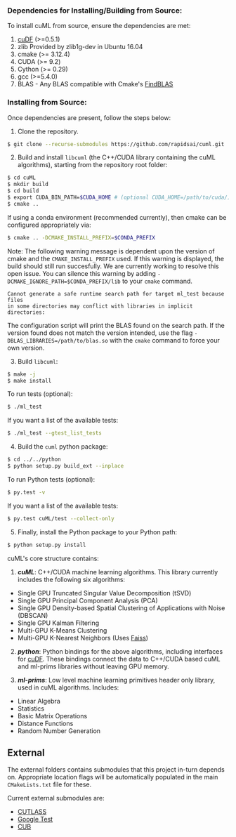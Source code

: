 ### Dependencies for Installing/Building from Source:

To install cuML from source, ensure the dependencies are met:

1. [cuDF](https://github.com/rapidsai/cudf) (>=0.5.1)
2. zlib Provided by zlib1g-dev in Ubuntu 16.04
3. cmake (>= 3.12.4)
4. CUDA (>= 9.2)
5. Cython (>= 0.29)
6. gcc (>=5.4.0)
7. BLAS - Any BLAS compatible with Cmake's [FindBLAS](https://cmake.org/cmake/help/v3.12/module/FindBLAS.html)

### Installing from Source:

Once dependencies are present, follow the steps below:

1. Clone the repository.
```bash
$ git clone --recurse-submodules https://github.com/rapidsai/cuml.git
```

2. Build and install `libcuml` (the C++/CUDA library containing the cuML algorithms), starting from the repository root folder:
```bash
$ cd cuML
$ mkdir build
$ cd build
$ export CUDA_BIN_PATH=$CUDA_HOME # (optional CUDA_HOME=/path/to/cuda/)
$ cmake ..
```

If using a conda environment (recommended currently), then cmake can be configured appropriately via:

```bash
$ cmake .. -DCMAKE_INSTALL_PREFIX=$CONDA_PREFIX
```

Note: The following warning message is dependent upon the version of cmake and the `CMAKE_INSTALL_PREFIX` used. If this warning is displayed, the build should still run succesfully. We are currently working to resolve this open issue. You can silence this warning by adding `-DCMAKE_IGNORE_PATH=$CONDA_PREFIX/lib` to your `cmake` command.
```
Cannot generate a safe runtime search path for target ml_test because files
in some directories may conflict with libraries in implicit directories:
```

The configuration script will print the BLAS found on the search path. If the version found does not match the version intended, use the flag `-DBLAS_LIBRARIES=/path/to/blas.so` with the `cmake` command to force your own version.


3. Build `libcuml`:

```bash
$ make -j
$ make install
```

To run tests (optional):

```bash
$ ./ml_test
```

If you want a list of the available tests:
```bash
$ ./ml_test --gtest_list_tests
```

4. Build the `cuml` python package:

```bash
$ cd ../../python
$ python setup.py build_ext --inplace
```

To run Python tests (optional):

```bash
$ py.test -v
```

If you want a list of the available tests:
```bash
$ py.test cuML/test --collect-only
```

5. Finally, install the Python package to your Python path:

```bash
$ python setup.py install
```

cuML's core structure contains:

1. ***cuML***:
  C++/CUDA machine learning algorithms. This library currently includes the following six algorithms:
  - Single GPU Truncated Singular Value Decomposition (tSVD)
  - Single GPU Principal Component Analysis (PCA)
  - Single GPU Density-based Spatial Clustering of Applications with Noise (DBSCAN)
  - Single GPU Kalman Filtering
  - Multi-GPU K-Means Clustering
  - Multi-GPU K-Nearest Neighbors (Uses [Faiss](https://github.com/facebookresearch/faiss))

2. ***python***:
  Python bindings for the above algorithms, including interfaces for [cuDF](https://github.com/rapidsai/cudf). These bindings connect the data to C++/CUDA based cuML and ml-prims libraries without leaving GPU memory.

3. ***ml-prims***:
  Low level machine learning primitives header only library, used in cuML algorithms. Includes:
  - Linear Algebra
  - Statistics
  - Basic Matrix Operations
  - Distance Functions
  - Random Number Generation

## External

The external folders contains submodules that this project in-turn depends on. Appropriate location flags
will be automatically populated in the main `CMakeLists.txt` file for these.

Current external submodules are:

- [CUTLASS](https://github.com/NVIDIA/cutlass)
- [Google Test](https://github.com/google/googletest)
- [CUB](https://github.com/NVlabs/cub)
